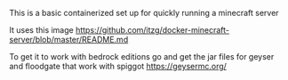 This is a basic containerized set up for quickly running a minecraft server

It uses this image https://github.com/itzg/docker-minecraft-server/blob/master/README.md

To get it to work with bedrock editions go and get the jar files for geyser and floodgate that work with spiggot https://geysermc.org/